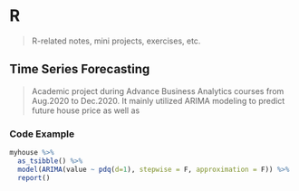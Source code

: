 # R
> R-related notes, mini projects, exercises, etc.

## Time Series Forecasting
> Academic project during Advance Business Analytics courses from Aug.2020 to Dec.2020. It mainly utilized ARIMA modeling to predict future house price as well as 

### Code Example
```R
myhouse %>%
  as_tsibble() %>%
  model(ARIMA(value ~ pdq(d=1), stepwise = F, approximation = F)) %>%
  report()
```
